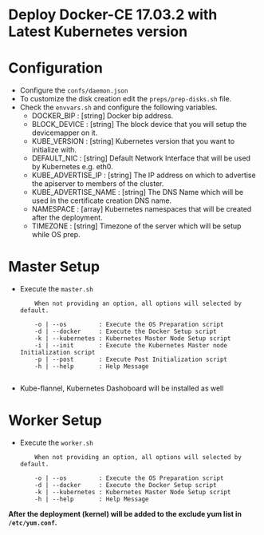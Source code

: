 # Deploy Docker-CE 17.03.2 with Latest Kubernetes version

# Configuration
- Configure the `confs/daemon.json`
- To customize the disk creation edit the `preps/prep-disks.sh` file.
- Check the `envvars.sh` and configure the following variables.
	 - DOCKER_BIP          : [string] Docker bip address.
	 - BLOCK_DEVICE        : [string] The block device that you will setup the devicemapper on it.
	 - KUBE_VERSION        : [string] Kubernetes version that you want to initialize with.
     - DEFAULT_NIC         : [string] Default Network Interface that will be used by Kubernetes e.g. eth0.
	 - KUBE_ADVERTISE_IP   : [string] The IP address on which to advertise the apiserver to members of the cluster.
     - KUBE_ADVERTISE_NAME : [string] The DNS Name which will be used in the certificate creation DNS name.
 	 - NAMESPACE           : [array] Kubernetes namespaces that will be created after the deployment.
 	 - TIMEZONE            : [string] Timezone of the server which will be setup while OS prep.

# Master Setup
- Execute the `master.sh`

    ```
        When not providing an option, all options will selected by default.

        -o | --os         : Execute the OS Preparation script
        -d | --docker     : Execute the Docker Setup script
        -k | --kubernetes : Kubernetes Master Node Setup script
        -i | --init       : Execute the Kubernetes Master node Initialization script
        -p | --post       : Execute Post Initialization script
        -h | --help       : Help Message
        
    ``` 
- Kube-flannel, Kubernetes Dashoboard will be installed as well

# Worker Setup
- Execute the `worker.sh`

    ```
        When not providing an option, all options will selected by default.

        -o | --os         : Execute the OS Preparation script
        -d | --docker     : Execute the Docker Setup script
        -k | --kubernetes : Kubernetes Master Node Setup script
        -h | --help       : Help Message

    ``` 
**After the deployment (kernel) will be added to the exclude yum list in `/etc/yum.conf`.**
